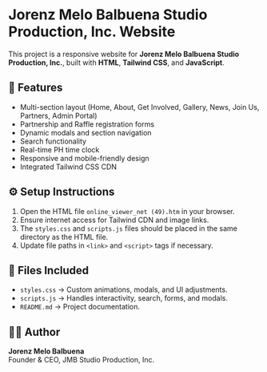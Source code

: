 # Jorenz Melo Balbuena Studio Production, Inc. Website

This project is a responsive website for **Jorenz Melo Balbuena Studio Production, Inc.**, built with **HTML**, **Tailwind CSS**, and **JavaScript**.

## 📄 Features
- Multi-section layout (Home, About, Get Involved, Gallery, News, Join Us, Partners, Admin Portal)
- Partnership and Raffle registration forms
- Dynamic modals and section navigation
- Search functionality
- Real-time PH time clock
- Responsive and mobile-friendly design
- Integrated Tailwind CSS CDN

## ⚙️ Setup Instructions
1. Open the HTML file `online_viewer_net (49).htm` in your browser.
2. Ensure internet access for Tailwind CDN and image links.
3. The `styles.css` and `scripts.js` files should be placed in the same directory as the HTML file.
4. Update file paths in `<link>` and `<script>` tags if necessary.

## 🧩 Files Included
- `styles.css` → Custom animations, modals, and UI adjustments.
- `scripts.js` → Handles interactivity, search, forms, and modals.
- `README.md` → Project documentation.

## 👨‍💻 Author
**Jorenz Melo Balbuena**  
Founder & CEO, JMB Studio Production, Inc.
